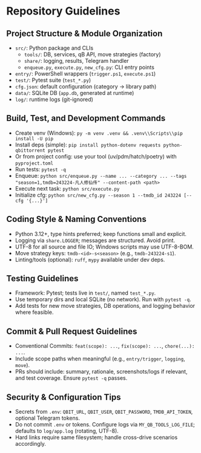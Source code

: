 # Repository Guidelines

## Project Structure & Module Organization
- `src/`: Python package and CLIs
  - `tools/`: DB, services, qB API, move strategies (factory)
  - `share/`: logging, results, Telegram handler
  - `enqueue.py`, `execute.py`, `new_cfg.py`: CLI entry points
- `entry/`: PowerShell wrappers (`trigger.ps1`, `execute.ps1`)
- `test/`: Pytest suite (`test_*.py`)
- `cfg.json`: default configuration (category → library path)
- `data/`: SQLite DB (`app.db`, generated at runtime)
- `log/`: runtime logs (git-ignored)

## Build, Test, and Development Commands
- Create venv (Windows): `py -m venv .venv && .venv\\Scripts\\pip install -U pip`
- Install deps (simple): `pip install python-dotenv requests python-qbittorrent pytest`
- Or from project config: use your tool (uv/pdm/hatch/poetry) with `pyproject.toml`
- Run tests: `pytest -q`
- Enqueue: `python src/enqueue.py --name ... --category ... --tags "season=1,tmdb=243224-凡人修仙传" --content-path <path>`
- Execute next task: `python src/execute.py`
- Initialize cfg: `python src/new_cfg.py --season 1 --tmdb_id 243224 [--cfg '{...}']`

## Coding Style & Naming Conventions
- Python 3.12+, type hints preferred; keep functions small and explicit.
- Logging via `share.LOGGER`; messages are structured. Avoid print.
- UTF-8 for all source and file IO; Windows scripts may use UTF-8-BOM.
- Move strategy keys: `tmdb-<id>-s<season>` (e.g., `tmdb-243224-s1`).
- Linting/tools (optional): `ruff`, `mypy` available under dev deps.

## Testing Guidelines
- Framework: Pytest; tests live in `test/`, named `test_*.py`.
- Use temporary dirs and local SQLite (no network). Run with `pytest -q`.
- Add tests for new move strategies, DB operations, and logging behavior where feasible.

## Commit & Pull Request Guidelines
- Conventional Commits: `feat(scope): ...`, `fix(scope): ...`, `chore(...): ...`.
- Include scope paths when meaningful (e.g., `entry/trigger`, `logging`, `move`).
- PRs should include: summary, rationale, screenshots/logs if relevant, and test coverage. Ensure `pytest -q` passes.

## Security & Configuration Tips
- Secrets from `.env`: `QBIT_URL`, `QBIT_USER`, `QBIT_PASSWORD`, `TMDB_API_TOKEN`, optional Telegram tokens.
- Do not commit `.env` or tokens. Configure logs via `MY_QB_TOOLS_LOG_FILE`; defaults to `log/app.log` (rotating, UTF-8).
- Hard links require same filesystem; handle cross-drive scenarios accordingly.

